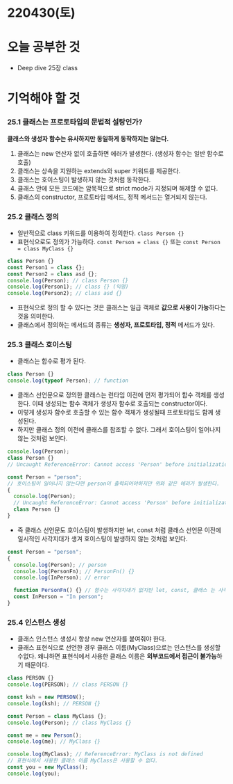 # 220430(토)

# 오늘 공부한 것

- Deep dive 25장 class

# 기억해야 할 것

### 25.1 클래스는 프로토타입의 문법적 설탕인가?

**클래스와 생성자 함수는 유사하지만 동일하게 동작하지는 않는다.**

1. 클래스는 new 연산자 없이 호출하면 에러가 발생한다. (생성자 함수는 일반 함수로 호출)
2. 클래스는 상속을 지원하는 extends와 super 키워드를 제공한다.
3. 클래스는 호이스팅이 발생하지 않는 것처럼 동작한다.
4. 클래스 안에 모든 코드에는 암묵적으로 strict mode가 지정되며 해제할 수 없다.
5. 클래스의 constructor, 프로토타입 메서드, 정적 메서드는 열거되지 않는다.

### 25.2 클래스 정의

- 일반적으로 class 키워드를 이용하여 정의한다. `class Person {}`
- 표현식으로도 정의가 가능하다.
  `const Person = class {}` 또는 `const Person = class MyClass {}`

```jsx
class Person {}
const Person1 = class {};
const Person2 = class asd {};
console.log(Person); // class Person {}
console.log(Person1); // class {} (익명)
console.log(Person2); // class asd {}
```

- 표현식으로 정의 할 수 있다는 것은 클래스는 일급 객체로 **값으로 사용이 가능**하다는 것을 의미한다.
- 클래스에서 정의하는 메서드의 종류는 **생성자, 프로토타입, 정적** 메서드가 있다.

### 25.3 클래스 호이스팅

- 클래스는 함수로 평가 된다.

```jsx
class Person {}
console.log(typeof Person); // function
```

- 클래스 선언문으로 정의한 클래스는 런타임 이전에 먼저 평가되어 함수 객체를 생성한다.
  이때 생성되는 함수 객체가 생성자 함수로 호출되는 constructor이다.
- 이렇게 생성자 함수로 호출할 수 있는 함수 객체가 생성될때 프로토타입도 함께 생성된다.
- 하지만 클래스 정의 이전에 클래스를 참조할 수 없다.
  그래서 호이스팅이 일어나지 않는 것처럼 보인다.

```jsx
console.log(Person);
class Person {}
// Uncaught ReferenceError: Cannot access 'Person' before initialization
```

```jsx
const Person = "person";
// 호이스팅이 일어나지 않는다면 person이 출력되어야하지만 위와 같은 에러가 발생한다.
{
  console.log(Person);
  // Uncaught ReferenceError: Cannot access 'Person' before initialization
  class Person {}
}
```

- 즉 클래스 선언문도 호이스팅이 발생하지만 let, const 처럼 클래스 선언문 이전에 일시적인 사각지대가 생겨 호이스팅이 발생하지 않는 것처럼 보인다.

```jsx
const Person = "person";
{
  console.log(Person); // person
  console.log(PersonFn); // PersonFn() {}
  console.log(InPerson); // error

  function PersonFn() {} // 함수는 사각지대가 없지만 let, const, 클래스 는 사각지대가 생김
  const InPerson = "In person";
}
```

### 25.4 인스턴스 생성

- 클래스 인스턴스 생성시 항상 new 연산자를 붙여줘야 한다.
- 클래스 표현식으로 선언한 경우 클래스 이름(MyClass)으로는 인스턴스를 생성할 수없다.
  왜냐하면 표현식에서 사용한 클래스 이름은 **외부코드에서 접근이 불가능**하기 때문이다.

```jsx
class PERSON {}
console.log(PERSON); // class PERSON {}

const ksh = new PERSON();
console.log(ksh); // PERSON {}

const Person = class MyClass {};
console.log(Person); // class MyClass {}

const me = new Person();
console.log(me); // MyClass {}

console.log(MyClass); // ReferenceError: MyClass is not defined
// 표현식에서 사용한 클래스 이름 MyClass은 사용할 수 없다.
const you = new MyClass();
console.log(you);
```
